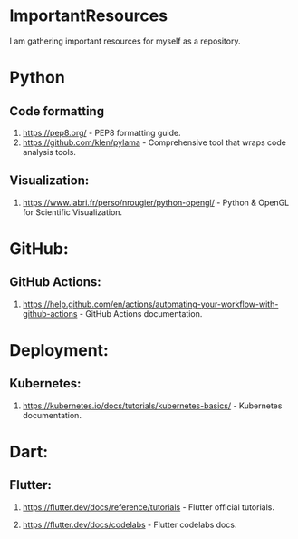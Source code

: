 # ImportantResources
I am gathering important resources for myself as a repository.

# Python

## Code formatting

1. https://pep8.org/ - PEP8 formatting guide.
2. https://github.com/klen/pylama - Comprehensive tool that wraps code analysis tools.

## Visualization:

1. https://www.labri.fr/perso/nrougier/python-opengl/ - Python & OpenGL for Scientific Visualization.

# GitHub:

## GitHub Actions:

1. https://help.github.com/en/actions/automating-your-workflow-with-github-actions - GitHub Actions documentation.

# Deployment:

## Kubernetes:

1. https://kubernetes.io/docs/tutorials/kubernetes-basics/ - Kubernetes documentation.

# Dart:

## Flutter:

1. https://flutter.dev/docs/reference/tutorials - Flutter official tutorials.

2. https://flutter.dev/docs/codelabs - Flutter codelabs docs.
